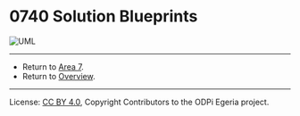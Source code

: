<!-- SPDX-License-Identifier: CC-BY-4.0 -->
<!-- Copyright Contributors to the ODPi Egeria project 2020. -->

# 0740 Solution Blueprints



![UML](0740-Solution-Blueprints.png#pagewidth)


---

* Return to [Area 7](Area-7-models.md).
* Return to [Overview](.).


----
License: [CC BY 4.0](https://creativecommons.org/licenses/by/4.0/),
Copyright Contributors to the ODPi Egeria project.